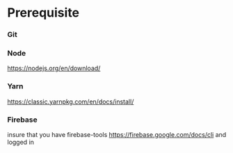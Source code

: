 # Prerequisite

### Git

### Node

https://nodejs.org/en/download/

### Yarn

https://classic.yarnpkg.com/en/docs/install/

### Firebase

insure that you have firebase-tools https://firebase.google.com/docs/cli and
logged in
